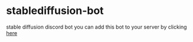 # stablediffusion-bot
stable diffusion discord bot
you can add this bot to your server by clicking [here](https://discord.com/api/oauth2/authorize?client_id=1169134134250180649&permissions=2147518464&scope=bot%20applications.commands)
